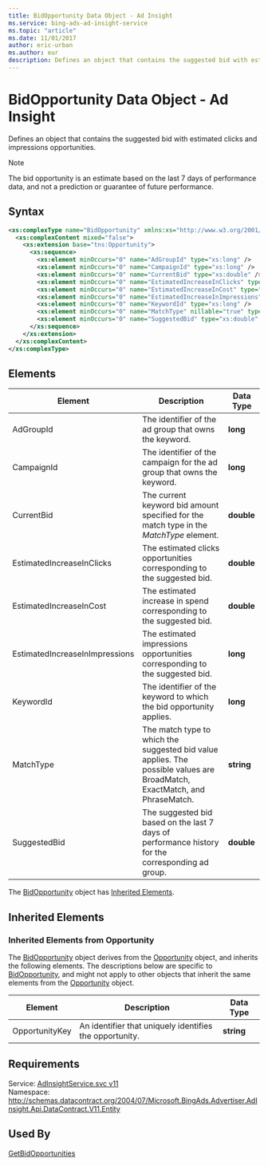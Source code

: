 ```yaml
---
title: BidOpportunity Data Object - Ad Insight
ms.service: bing-ads-ad-insight-service
ms.topic: "article"
ms.date: 11/01/2017
author: eric-urban
ms.author: eur
description: Defines an object that contains the suggested bid with estimated clicks and impressions opportunities.
---
```

# BidOpportunity Data Object - Ad Insight
Defines an object that contains the suggested bid with estimated clicks and impressions opportunities.

> [!NOTE]
> The bid opportunity is an estimate based on the last 7 days of performance data, and not a prediction or guarantee of future performance.

## Syntax
```xml
<xs:complexType name="BidOpportunity" xmlns:xs="http://www.w3.org/2001/XMLSchema">
  <xs:complexContent mixed="false">
    <xs:extension base="tns:Opportunity">
      <xs:sequence>
        <xs:element minOccurs="0" name="AdGroupId" type="xs:long" />
        <xs:element minOccurs="0" name="CampaignId" type="xs:long" />
        <xs:element minOccurs="0" name="CurrentBid" type="xs:double" />
        <xs:element minOccurs="0" name="EstimatedIncreaseInClicks" type="xs:double" />
        <xs:element minOccurs="0" name="EstimatedIncreaseInCost" type="xs:double" />
        <xs:element minOccurs="0" name="EstimatedIncreaseInImpressions" type="xs:long" />
        <xs:element minOccurs="0" name="KeywordId" type="xs:long" />
        <xs:element minOccurs="0" name="MatchType" nillable="true" type="xs:string" />
        <xs:element minOccurs="0" name="SuggestedBid" type="xs:double" />
      </xs:sequence>
    </xs:extension>
  </xs:complexContent>
</xs:complexType>
```

## <a name="elements"></a>Elements

|Element|Description|Data Type|
|-----------|---------------|-------------|
|<a name="adgroupid"></a>AdGroupId|The identifier of the ad group that owns the keyword.|**long**|
|<a name="campaignid"></a>CampaignId|The identifier of the campaign for the ad group that owns the keyword.|**long**|
|<a name="currentbid"></a>CurrentBid|The current keyword bid amount specified for the match type in the *MatchType* element.|**double**|
|<a name="estimatedincreaseinclicks"></a>EstimatedIncreaseInClicks|The estimated clicks opportunities corresponding to the suggested bid.|**double**|
|<a name="estimatedincreaseincost"></a>EstimatedIncreaseInCost|The estimated increase in spend corresponding to the suggested bid.|**double**|
|<a name="estimatedincreaseinimpressions"></a>EstimatedIncreaseInImpressions|The estimated impressions opportunities corresponding to the suggested bid.|**long**|
|<a name="keywordid"></a>KeywordId|The identifier of the keyword to which the bid opportunity applies.|**long**|
|<a name="matchtype"></a>MatchType|The match type to which the suggested bid value applies. The possible values are BroadMatch, ExactMatch, and PhraseMatch.|**string**|
|<a name="suggestedbid"></a>SuggestedBid|The suggested bid based on the last 7 days of performance history for the corresponding ad group.|**double**|

The [BidOpportunity](bidopportunity.md) object has [Inherited Elements](#inheritedelements).

## <a name="inheritedelements"></a>Inherited Elements

### <a name="inheritedelementsopportunity"></a>Inherited Elements from Opportunity
The [BidOpportunity](bidopportunity.md) object derives from the [Opportunity](opportunity.md) object, and inherits the following elements. The descriptions below are specific to [BidOpportunity](bidopportunity.md), and might not apply to other objects that inherit the same elements from the [Opportunity](opportunity.md) object.  

|Element|Description|Data Type|
|-----------|---------------|-------------|
|<a name="opportunitykey"></a>OpportunityKey|An identifier that uniquely identifies the opportunity.|**string**|

## Requirements
Service: [AdInsightService.svc v11](https://adinsight.api.bingads.microsoft.com/Api/Advertiser/AdInsight/v11/AdInsightService.svc)  
Namespace: http://schemas.datacontract.org/2004/07/Microsoft.BingAds.Advertiser.AdInsight.Api.DataContract.V11.Entity  

## Used By
[GetBidOpportunities](getbidopportunities.md)  
